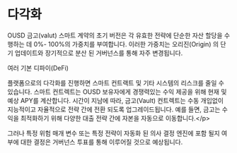 # 다각화

OUSD 금고\(valut\) 스마트 계약의 초기 버전은 각 유효한 전략에 단순한 자산 할당을 수행하는 데 0%- 100%의 가중치를 부여합니다. 이러한 가중치는 오리진\(Origin\) 의 단기 업데이트와 장기적으로 분산 된 거버넌스를 통해 자주 변경됩니다.

여러 기본 디파이\(DeFi\)

플랫폼으로의 다각화를 진행하면 스마트 컨트랙트 및 기타 시스템의 리스크를 줄일 수 있습니다. 스마트 컨트렉트는 OUSD 보유자에게 경쟁력있는 수익 제공을 위해 현재 및 예상 APY를 계산합니다. 시간이 지남에 따라, 금고\(Vault\) 컨트렉트는 수동 개입없이 지능적이고 자율적으로 전략 간에 전환 되도록 업그레이드됩니다. 예를 들면, 금고는 수익을 최적화하기 위해 다양한 대출 전략 간에 자본을 자동으로 이동합니다.&lt;/p&gt;

그러나 특정 위험 매개 변수 또는 특정 전략이 자동화 된 의사 결정 엔진에 포함 될지 여부에 대한 결정은 거버넌스 투표를 통해 이루어질 것으로 예상됩니다.

